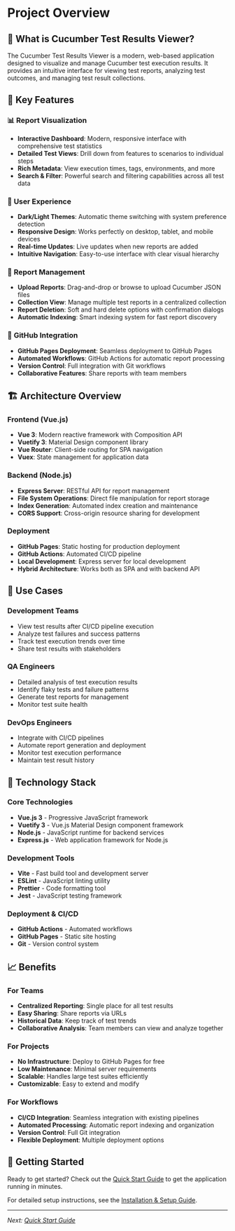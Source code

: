 # Project Overview

## 🎯 What is Cucumber Test Results Viewer?

The Cucumber Test Results Viewer is a modern, web-based application designed to visualize and manage Cucumber test execution results. It provides an intuitive interface for viewing test reports, analyzing test outcomes, and managing test result collections.

## 🌟 Key Features

### 📊 **Report Visualization**
- **Interactive Dashboard**: Modern, responsive interface with comprehensive test statistics
- **Detailed Test Views**: Drill down from features to scenarios to individual steps
- **Rich Metadata**: View execution times, tags, environments, and more
- **Search & Filter**: Powerful search and filtering capabilities across all test data

### 🎨 **User Experience**
- **Dark/Light Themes**: Automatic theme switching with system preference detection
- **Responsive Design**: Works perfectly on desktop, tablet, and mobile devices
- **Real-time Updates**: Live updates when new reports are added
- **Intuitive Navigation**: Easy-to-use interface with clear visual hierarchy

### 📁 **Report Management**
- **Upload Reports**: Drag-and-drop or browse to upload Cucumber JSON files
- **Collection View**: Manage multiple test reports in a centralized collection
- **Report Deletion**: Soft and hard delete options with confirmation dialogs
- **Automatic Indexing**: Smart indexing system for fast report discovery

### 🔄 **GitHub Integration**
- **GitHub Pages Deployment**: Seamless deployment to GitHub Pages
- **Automated Workflows**: GitHub Actions for automatic report processing
- **Version Control**: Full integration with Git workflows
- **Collaborative Features**: Share reports with team members

## 🏗️ Architecture Overview

### **Frontend (Vue.js)**
- **Vue 3**: Modern reactive framework with Composition API
- **Vuetify 3**: Material Design component library
- **Vue Router**: Client-side routing for SPA navigation
- **Vuex**: State management for application data

### **Backend (Node.js)**
- **Express Server**: RESTful API for report management
- **File System Operations**: Direct file manipulation for report storage
- **Index Generation**: Automated index creation and maintenance
- **CORS Support**: Cross-origin resource sharing for development

### **Deployment**
- **GitHub Pages**: Static hosting for production deployment
- **GitHub Actions**: Automated CI/CD pipeline
- **Local Development**: Express server for local development
- **Hybrid Architecture**: Works both as SPA and with backend API

## 🎯 Use Cases

### **Development Teams**
- View test results after CI/CD pipeline execution
- Analyze test failures and success patterns
- Track test execution trends over time
- Share test results with stakeholders

### **QA Engineers**
- Detailed analysis of test execution results
- Identify flaky tests and failure patterns
- Generate test reports for management
- Monitor test suite health

### **DevOps Engineers**
- Integrate with CI/CD pipelines
- Automate report generation and deployment
- Monitor test execution performance
- Maintain test result history

## 🔧 Technology Stack

### **Core Technologies**
- **Vue.js 3** - Progressive JavaScript framework
- **Vuetify 3** - Vue.js Material Design component framework
- **Node.js** - JavaScript runtime for backend services
- **Express.js** - Web application framework for Node.js

### **Development Tools**
- **Vite** - Fast build tool and development server
- **ESLint** - JavaScript linting utility
- **Prettier** - Code formatting tool
- **Jest** - JavaScript testing framework

### **Deployment & CI/CD**
- **GitHub Actions** - Automated workflows
- **GitHub Pages** - Static site hosting
- **Git** - Version control system

## 📈 Benefits

### **For Teams**
- **Centralized Reporting**: Single place for all test results
- **Easy Sharing**: Share reports via URLs
- **Historical Data**: Keep track of test trends
- **Collaborative Analysis**: Team members can view and analyze together

### **For Projects**
- **No Infrastructure**: Deploy to GitHub Pages for free
- **Low Maintenance**: Minimal server requirements
- **Scalable**: Handles large test suites efficiently
- **Customizable**: Easy to extend and modify

### **For Workflows**
- **CI/CD Integration**: Seamless integration with existing pipelines
- **Automated Processing**: Automatic report indexing and organization
- **Version Control**: Full Git integration
- **Flexible Deployment**: Multiple deployment options

## 🚀 Getting Started

Ready to get started? Check out the [Quick Start Guide](./02-quick-start.md) to get the application running in minutes.

For detailed setup instructions, see the [Installation & Setup Guide](./03-installation-setup.md).

---

*Next: [Quick Start Guide](./02-quick-start.md)*